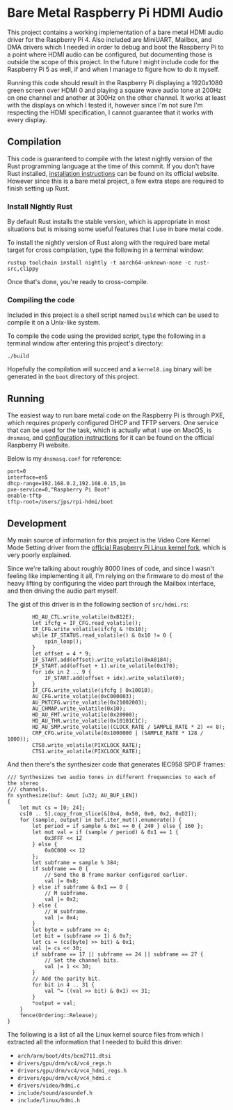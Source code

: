 # Bare Metal Raspberry Pi HDMI Audio

This project contains a working implementation of a bare metal HDMI audio driver for the Raspberry Pi 4. Also included are MiniUART, Mailbox, and DMA drivers which I needed in order to debug and boot the Raspberry Pi to a point where HDMI audio can be configured, but documenting those is outside the scope of this project. In the future I might include code for the Raspberry Pi 5 as well, if and when I manage to figure how to do it myself.

Running this code should result in the Raspberry Pi displaying a 1920x1080 green screen over HDMI 0 and playing a square wave audio tone at 200Hz on one channel and another at 300Hz on the other channel. It works at least with the displays on which I tested it, however since I'm not sure I'm respecting the HDMI specification, I cannot guarantee that it works with every display.

## Compilation

This code is guaranteed to compile with the latest nightly version of the Rust programming language at the time of this commit. If you don't have Rust installed, [installation instructions](https://www.rust-lang.org/learn/get-started) can be found on its official website. However since this is a bare metal project, a few extra steps are required to finish setting up Rust.

### Install Nightly Rust

By default Rust installs the stable version, which is appropriate in most situations but is missing some useful features that I use in bare metal code.

To install the nightly version of Rust along with the required bare metal target for cross compilation, type the following in a terminal window:

    rustup toolchain install nightly -t aarch64-unknown-none -c rust-src,clippy

Once that's done, you're ready to cross-compile.

### Compiling the code

Included in this project is a shell script named `build` which can be used to compile it on a Unix-like system.

To compile the code using the provided script, type the following in a terminal window after entering this project's directory:

    ./build

Hopefully the compilation will succeed and a `kernel8.img` binary will be generated in the `boot` directory of this project.

## Running

The easiest way to run bare metal code on the Raspberry Pi is through PXE, which requires properly configured DHCP and TFTP servers. One service that can be used for the task, which is actually what I use on MacOS, is `dnsmasq`, and [configuration instructions](https://www.raspberrypi.com/documentation/computers/remote-access.html#network-boot-your-raspberry-pi) for it can be found on the official Raspberry Pi website.

Below is my `dnsmasq.conf` for reference:

    port=0
    interface=en5
    dhcp-range=192.168.0.2,192.168.0.15,1m
    pxe-service=0,"Raspberry Pi Boot"
    enable-tftp
    tftp-root=/Users/jps/rpi-hdmi/boot

## Development

My main source of information for this project is the Video Core Kernel Mode Setting driver from the [official Raspberry Pi Linux kernel fork](https://github.com/raspberrypi/linux), which is very poorly explained.

Since we're talking about roughly 8000 lines of code, and since I wasn't feeling like implementing it all, I'm relying on the firmware to do most of the heavy lifting by configuring the video part through the Mailbox interface, and then driving the audio part myself.

The gist of this driver is in the following section of `src/hdmi.rs`:

```
        HD_AU_CTL.write_volatile(0xB12E);
        let ifcfg = IF_CFG.read_volatile();
        IF_CFG.write_volatile(ifcfg & !0x10);
        while IF_STATUS.read_volatile() & 0x10 != 0 {
            spin_loop();
        }
        let offset = 4 * 9;
        IF_START.add(offset).write_volatile(0xA0184);
        IF_START.add(offset + 1).write_volatile(0x170);
        for idx in 2 .. 9 {
            IF_START.add(offset + idx).write_volatile(0);
        }
        IF_CFG.write_volatile(ifcfg | 0x10010);
        AU_CFG.write_volatile(0xC000003);
        AU_PKTCFG.write_volatile(0x21002003);
        AU_CHMAP.write_volatile(0x10);
        HD_AU_FMT.write_volatile(0x20900);
        HD_AU_THR.write_volatile(0x10101C1C);
        HD_AU_SMP.write_volatile((CLOCK_RATE / SAMPLE_RATE * 2) << 8);
        CRP_CFG.write_volatile(0x1000000 | (SAMPLE_RATE * 128 / 1000));
        CTS0.write_volatile(PIXCLOCK_RATE);
        CTS1.write_volatile(PIXCLOCK_RATE);
```

And then there's the synthesizer code that generates IEC958 SPDIF frames:

```
/// Synthesizes two audio tones in different frequencies to each of the stereo
/// channels.
fn synthesize(buf: &mut [u32; AU_BUF_LEN])
{
    let mut cs = [0; 24];
    cs[0 .. 5].copy_from_slice(&[0x4, 0x50, 0x0, 0x2, 0xD2]);
    for (sample, output) in buf.iter_mut().enumerate() {
        let period = if sample & 0x1 == 0 { 240 } else { 160 };
        let mut val = if (sample / period) & 0x1 == 1 {
            0x3FFF << 12
        } else {
            0x0C000 << 12
        };
        let subframe = sample % 384;
        if subframe == 0 {
            // Send the B frame marker configured earlier.
            val |= 0x8;
        } else if subframe & 0x1 == 0 {
            // M subframe.
            val |= 0x2;
        } else {
            // W subframe.
            val |= 0x4;
        }
        let byte = subframe >> 4;
        let bit = (subframe >> 1) & 0x7;
        let cs = (cs[byte] >> bit) & 0x1;
        val |= cs << 30;
        if subframe == 17 || subframe == 24 || subframe == 27 {
            // Set the channel bits.
            val |= 1 << 30;
        }
        // Add the parity bit.
        for bit in 4 .. 31 {
            val ^= ((val >> bit) & 0x1) << 31;
        }
        *output = val;
    }
    fence(Ordering::Release);
}
```

The following is a list of all the Linux kernel source files from which I extracted all the information that I needed to build this driver:

* `arch/arm/boot/dts/bcm2711.dtsi`
* `drivers/gpu/drm/vc4/vc4_regs.h`
* `drivers/gpu/drm/vc4/vc4_hdmi_regs.h`
* `drivers/gpu/drm/vc4/vc4_hdmi.c`
* `drivers/video/hdmi.c`
* `include/sound/asoundef.h`
* `include/linux/hdmi.h`
